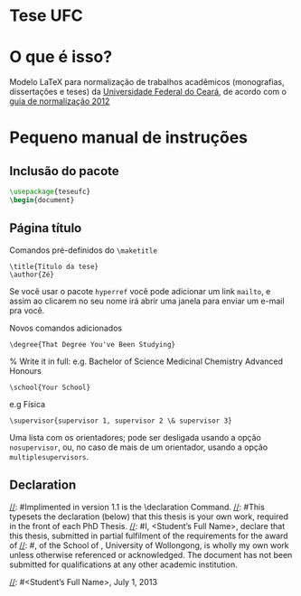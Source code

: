 Tese UFC
========

# O que é isso?

Modelo LaTeX para normalização de trabalhos acadêmicos (monografias, dissertações e teses) da [Universidade Federal do Ceará](https://www.ufc.br), de acordo com o [guia de normalização 2012](http://www.biblioteca.ufc.br/images/stories/arquivos/bibliotecauniversitaria/guia_normalizacao_ufc_2012.pdf)

# Pequeno manual de instruções 
## Inclusão do pacote
```latex
\usepackage{teseufc}
\begin{document}
```
## Página título

Comandos pré-definidos do `\maketitle` 
```
\title{Título da tese} 
\author{Zé}
```
Se você usar o pacote `hyperref` você pode adicionar um link `mailto`, e assim ao clicarem no seu nome irá abrir uma janela para enviar um e-mail pra você.
	
Novos comandos adicionados 
```
\degree{That Degree You've Been Studying} 

```
  % Write it in full: e.g. Bachelor of Science Medicinal Chemistry Advanced Honours
```
\school{Your School} 
```
e.g Física

```
\supervisor{supervisor 1, supervisor 2 \& supervisor 3}
```
Uma lista com os orientadores; pode ser desligada usando a opção `nosupervisor`, ou, no caso de mais de um orientador, usando a opção `multiplesupervisors`.

## Declaration
[//]: #Implimented in version 1.1 is the \declaration Command. 
[//]: #This typesets the declaration (below) that this thesis is your own work, required in the front of each PhD Thesis.
[//]: #I, <Student’s Full Name>, declare that this thesis, submitted in partial fulfilment of the requirements for the award of 
[//]: #<Your Degree>, of the School of <Your School>, University of Wollongong, is wholly my own work unless otherwise referenced
or acknowledged. The document has not been submitted for qualifications at any other academic institution.


[//]: #------------------------------------

[//]: #<Student’s Full Name>, July 1, 2013


